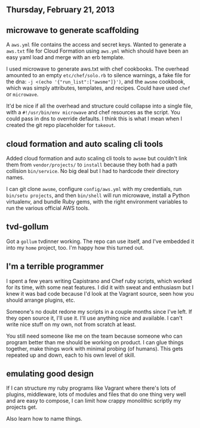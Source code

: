 ## Thursday, February 21, 2013

## microwave to generate scaffolding

A `aws.yml` file contains the access and secret keys.  Wanted to
generate a `aws.txt` file for Cloud Formation using `aws.yml` which
should have been an easy yaml load and merge with an erb template.

I used microwave to generate aws.txt with chef cookbooks.  The overhead
amounted to an empty `etc/chef/solo.rb` to silence warnings, a fake file
for the dna: `-j <(echo '{"run_list":["awsme"]}')`, and the `awsme`
cookbook, which was simply attributes, templates, and recipes.  Could
have used `chef` or `microwave`.

It'd be nice if all the overhead and structure could collapse into a
single file, with a `#!/usr/bin/env microwave` and chef resources as the
script.  You could pass in dns to override defaults.  I think this is
what I mean when I created the git repo placeholder for `takeout`.

## cloud formation and auto scaling cli tools

Added cloud formation and auto scaling cli tools to `awsme` but couldn't
link them from `vendor/projects/` to  `install` because they both had a
path collision `bin/service`.  No big deal but I had to hardcode their
directory names.

I can git clone `awsme`, configure `config/aws.yml` with my credentials,
run `bin/setu projects`, and then `bin/shell` will run microwave,
install a Python virtualenv, and bundle Ruby gems, with the right
environment variables to run the various official AWS tools.

## tvd-gollum

Got a `gollum` tvdinner working.  The repo can use itself, and I've
embedded it into my `home` project, too.  I'm happy how this turned out.

## I'm a terrible programmer

I spent a few years writing Capistrano and Chef ruby scripts, which
worked for its time, with some neat features.  I did it with sweat and
enthusiasm but I knew it was bad code because I'd look at the Vagrant
source, seen how you should arrange plugins, etc.

Someone's no doubt redone my scripts in a couple months since I've left.
If they open source it, I'll use it.  I'll use anything nice and
available.  I can't write nice stuff on my own, not from scratch at
least.

You still need someone like me on the team because someone who can
program better than me should be working on product.  I can glue things
together, make things work with minimal probing (of humans).  This gets
repeated up and down, each to his own level of skill.

## emulating good design

If I can structure my ruby programs like Vagrant where there's lots of
plugins, middleware, lots of modules and files that do one thing very
well and are easy to compose, I can limit how crappy monolithic scriptly
my projects get.

Also learn how to name things.
